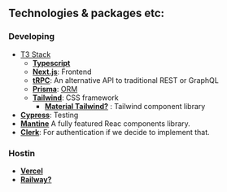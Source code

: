 ## Technologies & packages etc:
### Developing
- [T3 Stack](https://create.t3.gg/)
  - [**Typescript**](https://www.typescriptlang.org/)
  - [**Next.js**](https://nextjs.org/): Frontend
  - [**tRPC**](https://trpc.io/): An alternative API to traditional REST or GraphQL
  - [**Prisma**](https://www.prisma.io/): [ORM](https://www.prisma.io/dataguide/types/relational/what-is-an-orm#what-is-an-orm)
  - [**Tailwind**](https://tailwindcss.com/): CSS framework
    - [**Material Tailwind?**](https://www.material-tailwind.com/) : Tailwind component library
- [**Cypress**](https://www.cypress.io/ ): Testing
- [**Mantine**](https://mantine.dev/core/list/) A fully featured Reac components library.
- [**Clerk**](https://clerk.com/): For authentication if we decide to implement that.
 
### Hostin
- [**Vercel**](https://vercel.com/)
- [**Railway?**](https://railway.app/)
